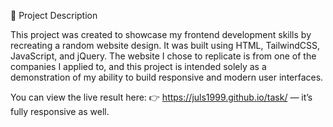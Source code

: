 📄 Project Description

This project was created to showcase my frontend development skills by recreating a random website design. It was built using HTML, TailwindCSS, JavaScript, and jQuery. The website I chose to replicate is from one of the companies I applied to, and this project is intended solely as a demonstration of my ability to build responsive and modern user interfaces.

You can view the live result here: 👉 https://juls1999.github.io/task/
 — it’s fully responsive as well.
